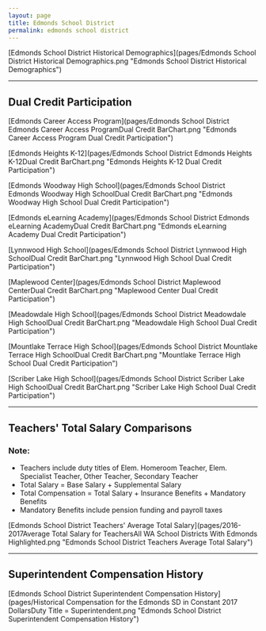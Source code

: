 ```yaml
---
layout: page
title: Edmonds School District
permalink: edmonds school district
---
```



[Edmonds School District Historical Demographics](pages/Edmonds School District Historical Demographics.png "Edmonds School District Historical Demographics")

___

## Dual Credit Participation

[Edmonds Career Access Program](pages/Edmonds School District Edmonds Career Access ProgramDual Credit BarChart.png "Edmonds Career Access Program Dual Credit Participation")

[Edmonds Heights K-12](pages/Edmonds School District Edmonds Heights K-12Dual Credit BarChart.png "Edmonds Heights K-12 Dual Credit Participation")

[Edmonds Woodway High School](pages/Edmonds School District Edmonds Woodway High SchoolDual Credit BarChart.png "Edmonds Woodway High School Dual Credit Participation")

[Edmonds eLearning Academy](pages/Edmonds School District Edmonds eLearning AcademyDual Credit BarChart.png "Edmonds eLearning Academy Dual Credit Participation")

[Lynnwood High School](pages/Edmonds School District Lynnwood High SchoolDual Credit BarChart.png "Lynnwood High School Dual Credit Participation")

[Maplewood Center](pages/Edmonds School District Maplewood CenterDual Credit BarChart.png "Maplewood Center Dual Credit Participation")

[Meadowdale High School](pages/Edmonds School District Meadowdale High SchoolDual Credit BarChart.png "Meadowdale High School Dual Credit Participation")

[Mountlake Terrace High School](pages/Edmonds School District Mountlake Terrace High SchoolDual Credit BarChart.png "Mountlake Terrace High School Dual Credit Participation")

[Scriber Lake High School](pages/Edmonds School District Scriber Lake High SchoolDual Credit BarChart.png "Scriber Lake High School Dual Credit Participation")


___

## Teachers' Total Salary Comparisons
### Note:
- Teachers include duty titles of Elem. Homeroom Teacher, Elem. Specialist Teacher, Other Teacher, Secondary Teacher
- Total Salary = Base Salary + Supplemental Salary
- Total Compensation = Total Salary + Insurance Benefits + Mandatory Benefits
- Mandatory Benefits include pension funding and payroll taxes

[Edmonds School District Teachers' Average Total Salary](pages/2016-2017Average Total Salary for TeachersAll WA School Districts With Edmonds Highlighted.png "Edmonds School District Teachers Average Total Salary")


___

## Superintendent Compensation History

[Edmonds School District Superintendent Compensation History](pages/Historical Compensation for the Edmonds SD in Constant 2017 DollarsDuty Title = Superintendent.png "Edmonds School District Superintendent Compensation History")

